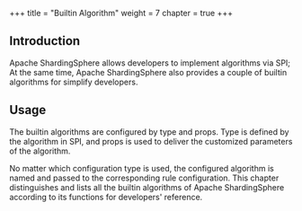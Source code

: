 +++
title = "Builtin Algorithm"
weight = 7
chapter = true
+++

## Introduction

Apache ShardingSphere allows developers to implement algorithms via SPI;
At the same time, Apache ShardingSphere also provides a couple of builtin algorithms for simplify developers.

## Usage

The builtin algorithms are configured by type and props. 
Type is defined by the algorithm in SPI, and props is used to deliver the customized parameters of the algorithm.

No matter which configuration type is used, the configured algorithm is named and passed to the corresponding rule configuration.
This chapter distinguishes and lists all the builtin algorithms of Apache ShardingSphere according to its functions for developers' reference.
